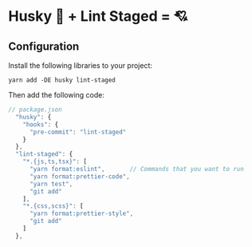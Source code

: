 # Husky 🐶 + Lint Staged = 💘

## Configuration

Install the following libraries to your project:

```
yarn add -DE husky lint-staged
```

Then add the following code:

```javascript
// package.json
  "husky": {
    "hooks": {
      "pre-commit": "lint-staged"
    }
  },
  "lint-staged": {
    "*.{js,ts,tsx}": [
      "yarn format:eslint",       // Commands that you want to run
      "yarn format:prettier-code",
      "yarn test",
      "git add"
    ],
    "*.{css,scss}": [
      "yarn format:prettier-style",
      "git add"
    ]
  },
```

